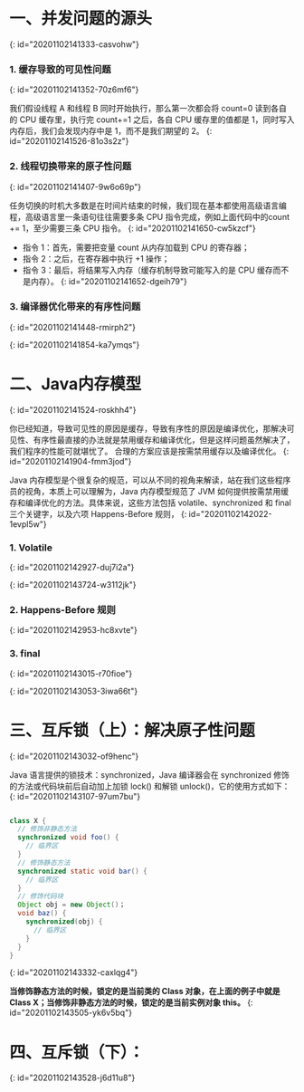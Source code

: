 # 一、并发问题的源头
{: id="20201102141333-casvohw"}

### 1. 缓存导致的可见性问题
{: id="20201102141352-70z6mf6"}

我们假设线程 A 和线程 B 同时开始执行，那么第一次都会将 count=0 读到各自的 CPU 缓存里，执行完 count+=1 之后，各自 CPU 缓存里的值都是 1，同时写入内存后，我们会发现内存中是 1，而不是我们期望的 2。
{: id="20201102141526-81o3s2z"}

### 2. 线程切换带来的原子性问题
{: id="20201102141407-9w6o69p"}

任务切换的时机大多数是在时间片结束的时候，我们现在基本都使用高级语言编程，高级语言里一条语句往往需要多条 CPU 指令完成，例如上面代码中的count += 1，至少需要三条 CPU 指令。
{: id="20201102141650-cw5kzcf"}

- 指令 1：首先，需要把变量 count 从内存加载到 CPU 的寄存器；
- 指令 2：之后，在寄存器中执行 +1 操作；
- 指令 3：最后，将结果写入内存（缓存机制导致可能写入的是 CPU 缓存而不是内存）。
{: id="20201102141652-dgeih79"}

### 3. 编译器优化带来的有序性问题
{: id="20201102141448-rmirph2"}

{: id="20201102141854-ka7ymqs"}

# 二、Java内存模型
{: id="20201102141524-roskhh4"}

你已经知道，导致可见性的原因是缓存，导致有序性的原因是编译优化，那解决可见性、有序性最直接的办法就是禁用缓存和编译优化，但是这样问题虽然解决了，我们程序的性能可就堪忧了。
合理的方案应该是按需禁用缓存以及编译优化。
{: id="20201102141904-fmm3jod"}

Java 内存模型是个很复杂的规范，可以从不同的视角来解读，站在我们这些程序员的视角，本质上可以理解为，Java 内存模型规范了 JVM 如何提供按需禁用缓存和编译优化的方法。具体来说，这些方法包括 volatile、synchronized 和 final 三个关键字，以及六项 Happens-Before 规则，
{: id="20201102142022-1evpl5w"}

### 1. Volatile
{: id="20201102142927-duj7i2a"}

{: id="20201102143724-w3112jk"}

### 2. Happens-Before 规则
{: id="20201102142953-hc8xvte"}

### 3. final
{: id="20201102143015-r70fioe"}

{: id="20201102143053-3iwa66t"}

# 三、互斥锁（上）：解决原子性问题
{: id="20201102143032-of9henc"}

Java 语言提供的锁技术：synchronized，Java 编译器会在 synchronized 修饰的方法或代码块前后自动加上加锁 lock() 和解锁 unlock()，它的使用方式如下：
{: id="20201102143107-97um7bu"}

```java

class X {
  // 修饰非静态方法
  synchronized void foo() {
    // 临界区
  }
  // 修饰静态方法
  synchronized static void bar() {
    // 临界区
  }
  // 修饰代码块
  Object obj = new Object()；
  void baz() {
    synchronized(obj) {
      // 临界区
    }
  }
}  
```
{: id="20201102143332-caxlqg4"}

**当修饰静态方法的时候，锁定的是当前类的 Class 对象，在上面的例子中就是 Class X；当修饰非静态方法的时候，锁定的是当前实例对象 this。**
{: id="20201102143505-yk6v5bq"}

# 四、互斥锁（下）：
{: id="20201102143528-j6d11u8"}
